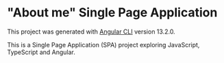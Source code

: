 # "About me" Single Page Application

This project was generated with [Angular CLI](https://github.com/angular/angular-cli) version 13.2.0.

This is a Single Page Application (SPA) project exploring JavaScript, TypeScript and Angular.
